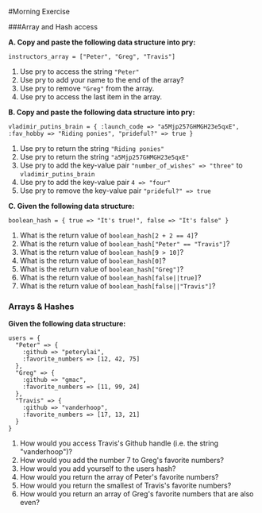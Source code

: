 #Morning Exercise

###Array and Hash access

**A. Copy and paste the following data structure into pry:**

`instructors_array = ["Peter", "Greg", "Travis"]`

1. Use pry to access the string `"Peter"`
2. Use pry to add your name to the end of the array?
3. Use pry to remove `"Greg"` from the array.
4. Use pry to access the last item in the array. 

**B. Copy and paste the following data structure into pry:**

`vladimir_putins_brain = { :launch_code => "a5Mjp257GHMGH23e5qxE", :fav_hobby => "Riding ponies", "prideful?" => true }`

1. Use pry to return the string `"Riding ponies"`
2. Use pry to return the string `"a5Mjp257GHMGH23e5qxE"`
3. Use pry to add the key-value pair `"number_of_wishes" => "three"` to `vladimir_putins_brain`
4. Use pry to add the key-value pair `4 => "four"`
5. Use pry to remove the key-value pair `"prideful?" => true`

**C. Given the following data structure:**

`boolean_hash = { true => "It's true!", false => "It's false" }`

1. What is the return value of `boolean_hash[2 + 2 == 4]`?
2. What is the return value of `boolean_hash["Peter" == "Travis"]`?
3. What is the return value of `boolean_hash[9 > 10]`?
4. What is the return value of `boolean_hash[0]`?
5. What is the return value of `boolean_hash["Greg"]`?
6. What is the return value of `boolean_hash[false||true]`?
6. What is the return value of `boolean_hash[false||"Travis"]`?

### Arrays & Hashes
**Given the following data structure:**

    users = {
      "Peter" => {
        :github => "peterylai",
        :favorite_numbers => [12, 42, 75]
      },
      "Greg" => {
        :github => "gmac",
        :favorite_numbers => [11, 99, 24]
      },
      "Travis" => {
        :github => "vanderhoop",
        :favorite_numbers => [17, 13, 21]
      }
    }

1. How would you access Travis's Github handle (i.e. the string "vanderhoop")?
2. How would you add the number 7 to Greg's favorite numbers?
3. How would you add yourself to the users hash?
4. How would you return the array of Peter's favorite numbers?
5. How would you return the smallest of Travis's favorite numbers?
6. How would you return an array of Greg's favorite numbers that are also even?
